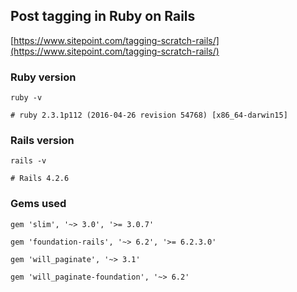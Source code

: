 ## Post tagging in Ruby on Rails

[https://www.sitepoint.com/tagging-scratch-rails/](https://www.sitepoint.com/tagging-scratch-rails/)

### Ruby version

```
ruby -v

# ruby 2.3.1p112 (2016-04-26 revision 54768) [x86_64-darwin15]

```

### Rails version
```
rails -v

# Rails 4.2.6

```

### Gems used

```
gem 'slim', '~> 3.0', '>= 3.0.7'

gem 'foundation-rails', '~> 6.2', '>= 6.2.3.0'

gem 'will_paginate', '~> 3.1'

gem 'will_paginate-foundation', '~> 6.2'

```

